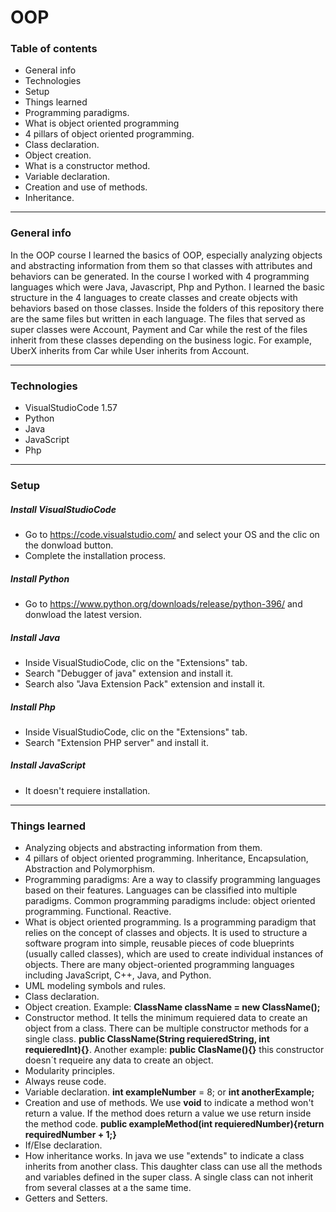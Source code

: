 # OOP

### Table of contents

- General info
- Technologies
- Setup
- Things learned
- Programming paradigms. 
- What is object oriented programming
- 4 pillars of object oriented programming.
- Class declaration.
- Object creation.
- What is a constructor method.
- Variable declaration.
- Creation and use of methods.
- Inheritance.

------------

### General info

In the OOP course I learned the basics of OOP, especially analyzing objects and abstracting information from them so that classes with attributes and behaviors can be generated. In the course I worked with 4 programming languages which were Java, Javascript, Php and Python. I learned the basic structure in the 4 languages to create classes and create objects with behaviors based on those classes. Inside the folders of this repository there are the same files but written in each language. The files that served as super classes were Account, Payment and Car while the rest of the files inherit from these classes depending on the business logic. For example, UberX inherits from Car while User inherits from Account.

------------

### Technologies

- VisualStudioCode 1.57
- Python
- Java
- JavaScript
- Php
------------

### Setup

##### Install VisualStudioCode
- Go to https://code.visualstudio.com/ and select your OS and the clic on the donwload button.
- Complete the installation process.

##### Install Python
- Go to https://www.python.org/downloads/release/python-396/ and donwload the latest version.

##### Install Java
- Inside VisualStudioCode, clic on the "Extensions" tab.
- Search "Debugger of java" extension and install it.
- Search also "Java Extension Pack" extension and install it.

##### Install Php
- Inside VisualStudioCode, clic on the "Extensions" tab.
- Search "Extension PHP server" and install it.

##### Install JavaScript
- It doesn't requiere installation.
------------


### Things learned
- Analyzing objects and abstracting information from them.
- 4 pillars of object oriented programming. Inheritance, Encapsulation, Abstraction and Polymorphism.
- Programming paradigms: Are a way to classify programming languages based on their features. Languages can be classified into multiple paradigms. Common programming paradigms include: object oriented programming. Functional. Reactive.
- What is object oriented programming. Is a programming paradigm that relies on the concept of classes and objects. It is used to structure a software program into simple, reusable pieces of code blueprints (usually called classes), which are used to create individual instances of objects. There are many object-oriented programming languages including JavaScript, C++, Java, and Python.
- UML modeling symbols and rules.
- Class declaration. 
- Object creation. Example: **ClassName className = new ClassName();**
- Constructor method. It tells the minimum requiered data to create an object from a class. There can be multiple constructor methods for a single class. **public ClassName(String requieredString, int requieredInt){}**. Another example: **public ClasName(){}** this constructor doesn´t requeire any data to create an object.
- Modularity principles.
- Always reuse code. 
- Variable declaration. **int exampleNumber** = 8; or **int anotherExample;**
- Creation and use of methods. We use **void** to indicate a method won't return a value. If the method does return a value we use return inside the method code. **public exampleMethod(int requieredNumber){return requiredNumber + 1;}**
- If/Else declaration.
- How inheritance works. In java we use "extends" to indicate a class inherits from another class. This daughter class can use all the methods and variables defined in the super class. A single class can not inherit from several classes at a the same time.
- Getters and Setters. 

